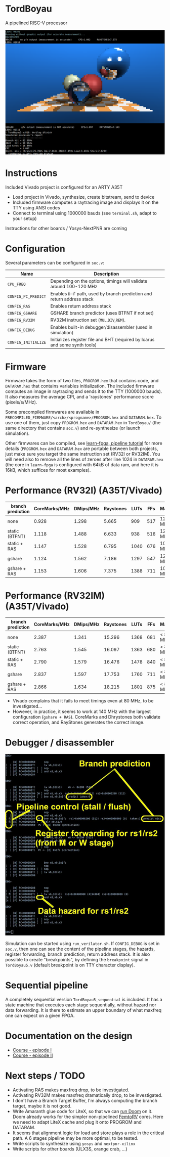 # TordBoyau
A pipelined RISC-V processor

![](Images/tinyraytracer.png)

# Instructions
Included Vivado project is configured for an ARTY A35T

- Load project in Vivado, synthesize, create bitstream, send to device
- Included firmware computes a raytracing image and displays it on the TTY using ANSI codes
- Connect to terminal using 1000000 bauds (see `terminal.sh`, adapt to your setup)

Instructions for other boards / Yosys-NextPNR are coming

# Configuration
Several parameters can be configured in `soc.v`:

| Name               | Description                                                                 |
|--------------------|-----------------------------------------------------------------------------|
|`CPU_FREQ`          | Depending on the options, timings will validate around 100-120 MHz          |
|`CONFIG_PC_PREDICT` | Enables `D`-`F` path, used by branch prediction and return address stack    |
|`CONFIG_RAS`        | Enables return address stack                                                |
|`CONFIG_GSHARE`     | GSHARE branch predictor (uses BTFNT if not set)                             |
|`CONFIG_RV32M`      | RV32M instruction set (`MUL`,`DIV`,`REM`).                                  |
|`CONFIG_DEBUG`      | Enables built-in debugger/disassembler (used in simulation)                 |
|`CONFIG_INITIALIZE` | Initializes register file and BHT (required by Icarus and some synth tools) |

# Firmware

Firmware takes the form of two files, `PROGROM.hex` that contains
code, and `DATARAM.hex` that contains variables initialization. The
included firmware computes an image in raytracing and sends it to the
TTY (1000000 bauds). It also measures the average CPI, and a
'raystones' performance score (pixels/s/MHz).

Some precompiled firmwares are available in `PRECOMPILED_FIRMWARE/<arch>/<progname>/PROGROM.hex` and `DATARAM.hex`.
To use one of them, just copy `PROGROM.hex` and `DATARAM.hex` in
`TordBoyau/` (the same directory that contains `soc.v`) and re-synthesize (or launch simulation).

Other firmwares can be compiled, see [learn-fpga, pipeline
tutorial](https://github.com/BrunoLevy/learn-fpga/blob/master/FemtoRV/TUTORIALS/FROM_BLINKER_TO_RISCV/PIPELINE.md)
for more details (`PROGROM.hex` and `DATARAM.hex` are portable between
both projects, just make sure you target the same instruction set
(RV32I or RV32IM). You will need also to remove all the lines of zeroes
after line 1024 in `DATARAM.hex` (the core in `learn-fpga` is configured with
64kB of data ram, and here it is 16kB, which suffices for most examples).

# Performance (RV32I) (A35T/Vivado)

| branch prediction    | CoreMarks/MHz  |  DMips/MHz   | Raystones | LUTs  | FFs   | MaxFreq |
|----------------------|----------------|--------------|-----------|-------|-------|---------|
|     none             |  0.928         |   1.298      |  5.665    | 909   | 517   | 125 MHz |
| static (BTFNT)       |  1.118         |   1.488      |  6.633    | 938   | 516   | 125 MHz |
| static + RAS         |  1.147         |   1.528      |  6.795    | 1040  | 676   | 105 MHz |
| gshare               |  1.124         |   1.562      |  7.186    | 1297  | 547   | 120 MHz |
| gshare + RAS         |  1.153         |   1.606      |  7.375    | 1388  | 711   | 100 MHz |

# Performance (RV32IM) (A35T/Vivado)

| branch prediction    | CoreMarks/MHz  |  DMips/MHz   | Raystones | LUTs  | FFs   | MaxFreq  |
|----------------------|----------------|--------------|-----------|-------|-------|----------|
|     none             | 2.387          |  1.341       | 15.296    | 1368  | 681   | < 80 MHz |
| static (BTFNT)       | 2.763          |  1.545       | 16.097    | 1363  | 680   | < 80 MHz |
| static + RAS         | 2.790          |  1.579       | 16.476    | 1478  | 840   | < 80 MHz |
| gshare               | 2.837          |  1.597       | 17.753    | 1760  | 711   | < 80 MHz |
| gshare + RAS         | 2.866          |  1.634       | 18.215    | 1801  | 875   | < 80 MHz |

- Vivado complains that it fails to meet timings even at 80 MHz, to be investigated...
- However, in practice, it seems to work at 140 MHz with the largest configuration (`gshare + RAS`). CoreMarks
  and Dhrystones both validate correct operation, and RayStones generates the correct image.


# Debugger / disassembler

![](Images/debugger.png)

Simulation can be started using `run_verilator.sh`. If `CONFIG_DEBUG` is set in `soc.v`, then one can see the
content of the pipeline stages, the hazards, register forwarding, branch prediction, return address stack.
It is also possible to create "breakpoints", by defining the `breakpoint` signal in `TordBoyau5.v` (default
breakpoint is on TTY character display). 

# Sequential pipeline

A completely sequential version `TordBoyau5_sequential` is included. It has a state machine that executes each
stage sequentially, without hazard nor data forwarding. It is there to estimate an upper boundary of
what maxfreq one can expect on a given FPGA.

# Documentation on the design 

- [Course - episode I](https://github.com/BrunoLevy/learn-fpga/blob/master/FemtoRV/TUTORIALS/FROM_BLINKER_TO_RISCV/README.md)
- [Course - episode II](https://github.com/BrunoLevy/learn-fpga/blob/master/FemtoRV/TUTORIALS/FROM_BLINKER_TO_RISCV/PIPELINE.md)

# Next steps / TODO

- Activating RAS makes maxfreq drop, to be investigated.
- Activating RV32M makes maxfreq dramatically drop, to be investigated.
- I don't have a Branch Target Buffer, I'm always computing the branch target, maybe it is not good.
- Write Amaranth glue code for LiteX, so that we can
  [run Doom](https://github.com/BrunoLevy/learn-fpga/tree/master/LiteX/software/Doom) on it.
  Doom already works for the simpler non-pipelined
  [FemtoRV](https://github.com/BrunoLevy/learn-fpga/tree/master/FemtoRV) cores. Here we need to
  adapt LiteX cache and plug it onto PROGROM and DATARAM.
- It seems that alignment logic for load and store plays a role in the critical path.
  A 6 stages pipeline may be more optimal, to be tested.
- Write scripts to synthesize using `yosys` and `nextpnr-xilinx`
- Write scripts for other boards (ULX3S, orange crab, ...)